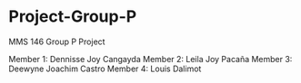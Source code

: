 # Project-Group-P
MMS 146 Group P Project

Member 1: Dennisse Joy Cangayda
Member 2: Leila Joy Pacaña
Member 3: Deewyne Joachim Castro
Member 4: Louis Dalimot
